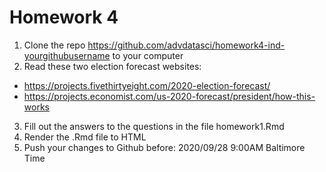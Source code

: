 # Homework 4

1. Clone the repo https://github.com/advdatasci/homework4-ind-yourgithubusername to your computer
2. Read these two election forecast websites:
  * https://projects.fivethirtyeight.com/2020-election-forecast/
  * https://projects.economist.com/us-2020-forecast/president/how-this-works
3. Fill out the answers to the questions in the file homework1.Rmd
4. Render the .Rmd file to HTML
5. Push your changes to Github before: 2020/09/28 9:00AM Baltimore Time 
